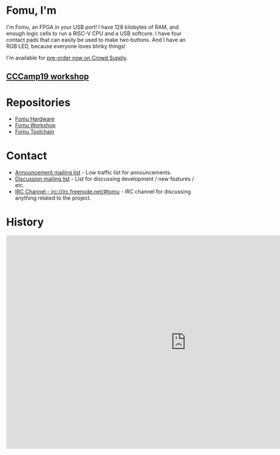 # Fomu, I'm

I'm Fomu, an FPGA in your USB port!  I have 128 kilobytes of RAM, and enough logic cells to run a RISC-V CPU and a USB softcore.  I have four contact pads that can easily be used to make two buttons.  And I have an RGB LED, because everyone loves blinky things!

I'm available for [pre-order now on Crowd Supply](https://www.crowdsupply.com/sutajio-kosagi/fomu).

<h2><a href="https://workshop.fomu.im">CCCamp19 workshop</a></h2>

# Repositories

* [Fomu Hardware](https://github.com/im-tomu/fomu-hardware)
* [Fomu Workshop](https://github.com/im-tomu/fomu-workshop)
* [Fomu Toolchain](https://github.com/im-tomu/fomu-toolchain)

# Contact

* [Announcement mailing list](https://groups.google.com/forum/#!forum/tomu-announce/join) - Low traffic list for announcements.
* [Discussion mailing list](https://groups.google.com/forum/#!forum/tomu-discuss/join) - List for discussing development / new features / etc.
* [IRC Channel - irc://irc.freenode.net/#tomu](https://webchat.freenode.net/?channels=#tomu) - IRC channel for discussing anything related to the project.

# History

<iframe src="https://docs.google.com/presentation/d/e/2PACX-1vRiPeIvvWhA6BX0Q4NYMEbRuZSlhxvM6I2baZi7JBeXF214rE6siQQ5WeH9j40MzGoekYu9JnbAS5CR/embed?start=true&loop=true&delayms=3000" frameborder="0" width="960" height="569" allowfullscreen="true" mozallowfullscreen="true" webkitallowfullscreen="true"></iframe>
